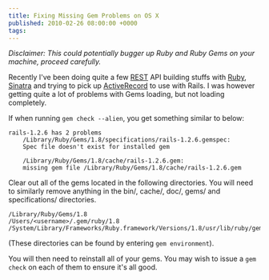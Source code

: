 ```yaml
---
title: Fixing Missing Gem Problems on OS X
published: 2010-02-26 08:00:00 +0000
tags: 
---
```


*Disclaimer: This could potentially bugger up Ruby and Ruby Gems on your machine, proceed carefully.*

Recently I've been doing quite a few [REST](http://en.wikipedia.org/wiki/REST "Representational State Transfer - Wikipedia, the free encyclopedia") API building stuffs with [Ruby](http://www.ruby-lang.org/en/ "Ruby Programming Language"), [Sinatra](http://www.sinatrarb.com/ "Sinatra") and trying to pick up [ActiveRecord](http://ar.rubyonrails.org/ "Active Record -- Object-relation mapping put on rails") to use with Rails. I was however getting quite a lot of problems with Gems loading, but not loading completely.

If when running `gem check --alien`, you get something similar to below:

	rails-1.2.6 has 2 problems
		/Library/Ruby/Gems/1.8/specifications/rails-1.2.6.gemspec:
		Spec file doesn't exist for installed gem

		/Library/Ruby/Gems/1.8/cache/rails-1.2.6.gem:
		missing gem file /Library/Ruby/Gems/1.8/cache/rails-1.2.6.gem

Clear out all of the gems located in the following directories. You will need to similarly remove anything in the bin/, cache/, doc/, gems/ and specifications/ directories.

	/Library/Ruby/Gems/1.8
	/Users/<username>/.gem/ruby/1.8
	/System/Library/Frameworks/Ruby.framework/Versions/1.8/usr/lib/ruby/gems/1.8
	
(These directories can be found by entering `gem environment`).

You will then need to reinstall all of your gems. You may wish to issue a `gem check` on each of them to ensure it's all good.


